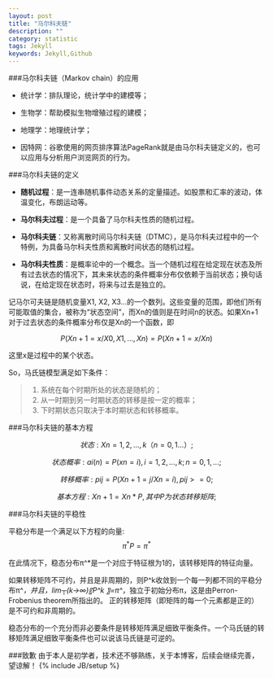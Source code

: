 ```yaml
---
layout: post
title: "马尔科夫链"
description: ""
category: statistic
tags: Jekyll
keywords: Jekyll,Github
---
```

###马尔科夫链（Markov chain）的应用
* 统计学：排队理论，统计学中的建模等；

* 生物学：帮助模拟生物增殖过程的建模；

* 地理学：地理统计学；

* 因特网：谷歌使用的网页排序算法PageRank就是由马尔科夫链定义的，也可以应用与分析用户浏览网页的行为。

###马尔科夫链的定义

* **随机过程**：是一连串随机事件动态关系的定量描述。如股票和汇率的波动，体温变化，布朗运动等。

* **马尔科夫过程**：是一个具备了马尔科夫性质的随机过程。

* **马尔科夫链**：又称离散时间马尔科夫链（DTMC），是马尔科夫过程中的一个特例，为具备马尔科夫性质和离散时间状态的随机过程。

* **马尔科夫性质**：是概率论中的一个概念。当一个随机过程在给定现在状态及所有过去状态的情况下，其未来状态的条件概率分布仅依赖于当前状态；换句话说，在给定现在状态时，将来与过去是独立的。

记马尔可夫链是随机变量X1, X2, X3...的一个数列。这些变量的范围，即他们所有可能取值的集合，被称为“状态空间”，而Xn的值则是在时间n的状态。如果Xn+1对于过去状态的条件概率分布仅是Xn的一个函数，即

$$P(Xn+1=x/X0,X1,...,Xn)=P(Xn+1=x/Xn)$$

这里x是过程中的某个状态。

So，马氏链模型满足如下条件：
> 1. 系统在每个时期所处的状态是随机的；
> 2. 从一时期到另一时期状态的转移是按一定的概率；
> 3. 下时期状态只取决于本时期状态和转移概率。

###马尔科夫链的基本方程

$$状态:Xn=1,2,…,k（n=0,1…）;$$

$$状态概率:ai(n)=P(xn=i), i=1,2,...,k; n=0,1,...; $$

$$转移概率:pij = P(Xn+1=j/Xn=i),pij >= 0;$$

$$基本方程:Xn+1=Xn*P,其中P为状态转移矩阵;$$

###马尔科夫链的平稳性

平稳分布是一个满足以下方程的向量:
$$π^* P=π^*$$

在此情况下，稳态分布π^*是一个对应于特征根为1的，该转移矩阵的特征向量。

如果转移矩阵不可约，并且是非周期的，则P^k收敛到一个每一列都不同的平稳分布π^*，并且，lim┬(k→∞)⁡〖P^k 〗=π^*，独立于初始分布π，这是由Perron-Frobenius theorem所指出的。
正的转移矩阵（即矩阵的每一个元素都是正的）是不可约和非周期的。

稳态分布的一个充分而非必要条件是转移矩阵满足细致平衡条件。一个马氏链的转移矩阵满足细致平衡条件也可以说该马氏链是可逆的。

###致歉
由于本人是初学者，技术还不够熟练，关于本博客，后续会继续完善，望谅解！
{% include JB/setup %}
